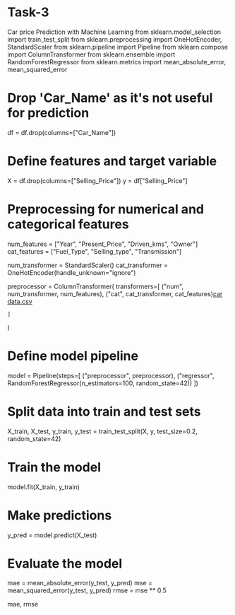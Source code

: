 # Task-3
Car price Prediction with Machine Learning
from sklearn.model_selection import train_test_split
from sklearn.preprocessing import OneHotEncoder, StandardScaler
from sklearn.pipeline import Pipeline
from sklearn.compose import ColumnTransformer
from sklearn.ensemble import RandomForestRegressor
from sklearn.metrics import mean_absolute_error, mean_squared_error

# Drop 'Car_Name' as it's not useful for prediction
df = df.drop(columns=["Car_Name"])

# Define features and target variable
X = df.drop(columns=["Selling_Price"])
y = df["Selling_Price"]

# Preprocessing for numerical and categorical features
num_features = ["Year", "Present_Price", "Driven_kms", "Owner"]
cat_features = ["Fuel_Type", "Selling_type", "Transmission"]

num_transformer = StandardScaler()
cat_transformer = OneHotEncoder(handle_unknown="ignore")

preprocessor = ColumnTransformer(
    transformers=[
        ("num", num_transformer, num_features),
        ("cat", cat_transformer, cat_features)[car data.csv](https://github.com/user-attachments/files/18796462/car.data.csv)

    ]
)

# Define model pipeline
model = Pipeline(steps=[
    ("preprocessor", preprocessor),
    ("regressor", RandomForestRegressor(n_estimators=100, random_state=42))
])

# Split data into train and test sets
X_train, X_test, y_train, y_test = train_test_split(X, y, test_size=0.2, random_state=42)

# Train the model
model.fit(X_train, y_train)

# Make predictions
y_pred = model.predict(X_test)

# Evaluate the model
mae = mean_absolute_error(y_test, y_pred)
mse = mean_squared_error(y_test, y_pred)
rmse = mse ** 0.5

mae, rmse
